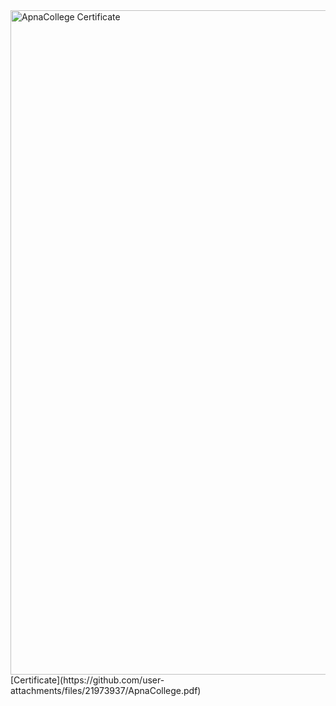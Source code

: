 <img width="1501" height="1063" alt="ApnaCollege Certificate" src="https://github.com/user-attachments/assets/9469aa17-a76b-4bc6-b6f9-b45eaf64dd98" />
[Certificate](https://github.com/user-attachments/files/21973937/ApnaCollege.pdf)
